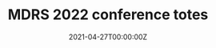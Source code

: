 ---
title: MDRS 2022 conference totes
Summary: I combined AI-generated art ({{< staticref "https://openai.com/dall-e-2/" "newtab" >}}DALL-E-2{{< /staticref >}}), Illustrator, and many prompt attempts. Winning prompt “Brain hot-air balloon floating over the skyline of Philadelphia, Children’s illustration"
tags:
  - Research
date: '2021-04-27T00:00:00Z'



# Optional external URL for project (replaces project detail page).
external_link: ''

image:
  caption: 'Totebag'
  focal_point: Smart



# Slides (optional).
#   Associate this project with Markdown slides.
#   Simply enter your slide deck's filename without extension.
#   E.g. `slides = "example-slides"` references `content/slides/example-slides.md`.
#   Otherwise, set `slides = ""`.
slides: = ""
---